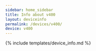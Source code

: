 ```yaml
---
sidebar: home_sidebar
title: Info about v400
layout: deviceinfo
permalink: /devices/v400/
device: v400
---
```

{% include templates/device_info.md %}
